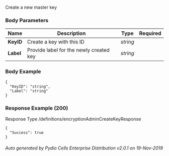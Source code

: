 






 
Create a new master key  


### Body Parameters

Name | Description | Type | Required
---|---|---|---
**KeyID** | Create a key with this ID | _string_ |   
**Label** | Provide label for the newly created key | _string_ |   


### Body Example
```
{
  "KeyID": "string",
  "Label": "string"
}
```






### Response Example (200)
Response Type /definitions/encryptionAdminCreateKeyResponse

```
{
  "Success": true
}
```




###### Auto generated by Pydio Cells Enterprise Distribution v2.0.1 on 19-Nov-2019
